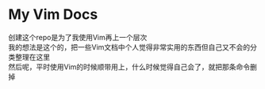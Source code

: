 # My Vim Docs
创建这个repo是为了我使用Vim再上一个层次 <br />
我的想法是这个的，把一些Vim文档中个人觉得非常实用的东西但自己又不会的分类整理在这里 <br />
然后呢，平时使用Vim的时候顺带用上，什么时候觉得自己会了，就把那条命令删掉 <br />






